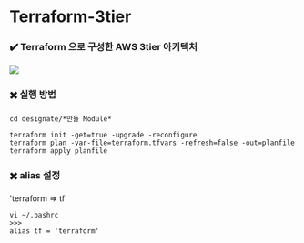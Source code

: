 # Terraform-3tier


### ✔️ Terraform 으로 구성한 AWS 3tier 아키텍처
<img src="https://user-images.githubusercontent.com/61822411/155452459-c38533ae-3cf6-48c4-a7cf-5388f207c0fe.png"></img>

### ✖️ 실행 방법

`cd designate/*만들 Module*`

```
terraform init -get=true -upgrade -reconfigure
terraform plan -var-file=terraform.tfvars -refresh=false -out=planfile
terraform apply planfile
```

### ✖️ alias 설정
'terraform => tf'

```
vi ~/.bashrc
>>>
alias tf = 'terraform'
```
